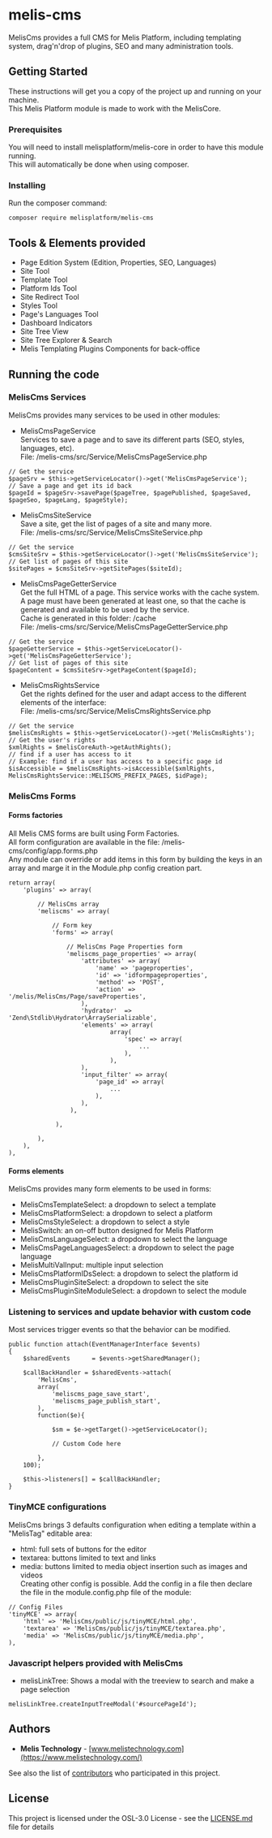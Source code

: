 # melis-cms

MelisCms provides a full CMS for Melis Platform, including templating system, drag'n'drop of plugins, SEO and many administration tools.

## Getting Started

These instructions will get you a copy of the project up and running on your machine.  
This Melis Platform module is made to work with the MelisCore.

### Prerequisites

You will need to install melisplatform/melis-core in order to have this module running.  
This will automatically be done when using composer.

### Installing

Run the composer command:
```
composer require melisplatform/melis-cms
```

## Tools & Elements provided

* Page Edition System (Edition, Properties, SEO, Languages)
* Site Tool
* Template Tool
* Platform Ids Tool
* Site Redirect Tool
* Styles Tool
* Page's Languages Tool
* Dashboard Indicators
* Site Tree View
* Site Tree Explorer & Search
* Melis Templating Plugins Components for back-office

## Running the code

### MelisCms Services  

MelisCms provides many services to be used in other modules:  

* MelisCmsPageService  
Services to save a page and to save its different parts (SEO, styles, languages, etc).  
File: /melis-cms/src/Service/MelisCmsPageService.php  
```
// Get the service
$pageSrv = $this->getServiceLocator()->get('MelisCmsPageService');  
// Save a page and get its id back
$pageId = $pageSrv->savePage($pageTree, $pagePublished, $pageSaved, $pageSeo, $pageLang, $pageStyle);  
```

* MelisCmsSiteService  
Save a site, get the list of pages of a site and many more.  
File: /melis-cms/src/Service/MelisCmsSiteService.php  
```
// Get the service
$cmsSiteSrv = $this->getServiceLocator()->get('MelisCmsSiteService');  
// Get list of pages of this site
$sitePages = $cmsSiteSrv->getSitePages($siteId);  
```

* MelisCmsPageGetterService  
Get the full HTML of a page. 
This service works with the cache system. A page must have been generated at least one, so that the cache is generated and available to be used by the service.  
Cache is generated in this folder: /cache  
File: /melis-cms/src/Service/MelisCmsPageGetterService.php  
```
// Get the service
$pageGetterService = $this->getServiceLocator()->get('MelisCmsPageGetterService');  
// Get list of pages of this site
$pageContent = $cmsSiteSrv->getPageContent($pageId);  
```

* MelisCmsRightsService  
Get the rights defined for the user and adapt access to the different elements of the interface:  
File: /melis-cms/src/Service/MelisCmsRightsService.php    
```
// Get the service  
$melisCmsRights = $this->getServiceLocator()->get('MelisCmsRights');  
// Get the user's rights  
$xmlRights = $melisCoreAuth->getAuthRights();  
// find if a user has access to it
// Example: find if a user has access to a specific page id
$isAccessible = $melisCmsRights->isAccessible($xmlRights, MelisCmsRightsService::MELISCMS_PREFIX_PAGES, $idPage);          
```  


### MelisCms Forms  

#### Forms factories
All Melis CMS forms are built using Form Factories.  
All form configuration are available in the file: /melis-cms/config/app.forms.php  
Any module can override or add items in this form by building the keys in an array and marge it in the Module.php config creation part.  
``` 
return array(
	'plugins' => array(
	
		// MelisCms array
		'meliscms' => array(
		
			// Form key
			'forms' => array(
			
				// MelisCms Page Properties form
				'meliscms_page_properties' => array(
					'attributes' => array(
						'name' => 'pageproperties',
						'id' => 'idformpageproperties',
						'method' => 'POST',
						'action' => '/melis/MelisCms/Page/saveProperties',
					),
					'hydrator'  => 'Zend\Stdlib\Hydrator\ArraySerializable',
					'elements' => array(  
							array(
								'spec' => array(
									...
								),
							),
					),
					'input_filter' => array(      
						'page_id' => array(
							...
						),   
					),
				 ),
				 
			 ),
			 
		),
	),
),
``` 

#### Forms elements
MelisCms provides many form elements to be used in forms:  
* MelisCmsTemplateSelect: a dropdown to select a template  
* MelisCmsPlatformSelect: a dropdown to select a platform  
* MelisCmsStyleSelect: a dropdown to select a style  
* MelisSwitch: an on-off button designed for Melis Platform  
* MelisCmsLanguageSelect: a dropdown to select the language 
* MelisCmsPageLanguagesSelect: a dropdown to select the page language 
* MelisMultiValInput: multiple input selection  
* MelisCmsPlatformIDsSelect: a dropdown to select the platform id   
* MelisCmsPluginSiteSelect: a dropdown to select the site   
* MelisCmsPluginSiteModuleSelect: a dropdown to select the module   


### Listening to services and update behavior with custom code  
Most services trigger events so that the behavior can be modified.  
```  
public function attach(EventManagerInterface $events)
{
    $sharedEvents      = $events->getSharedManager();
    
    $callBackHandler = $sharedEvents->attach(
    	'MelisCms',
    	array(
    		'meliscms_page_save_start',
    		'meliscms_page_publish_start',
    	),
    	function($e){

    		$sm = $e->getTarget()->getServiceLocator();
    		
    		// Custom Code here
    		
    	},
    100);
    
    $this->listeners[] = $callBackHandler;
}
```  

### TinyMCE configurations  
MelisCms brings 3 defaults configuration when editing a template within a "MelisTag" editable area:  
* html: full sets of buttons for the editor  
* textarea: buttons limited to text and links  
* media: buttons limited to media object insertion such as images and videos  
Creating other config is possible. Add the config in a file then declare the file in the module.config.php file of the module:  
```  
// Config Files  
'tinyMCE' => array(  
	'html' => 'MelisCms/public/js/tinyMCE/html.php',  
	'textarea' => 'MelisCms/public/js/tinyMCE/textarea.php',  
	'media' => 'MelisCms/public/js/tinyMCE/media.php',  
),  
```  

### Javascript helpers provided with MelisCms    

* melisLinkTree: Shows a modal with the treeview to search and make a page selection
```  
melisLinkTree.createInputTreeModal('#sourcePageId');  
```  


## Authors

* **Melis Technology** - [www.melistechnology.com](https://www.melistechnology.com/)

See also the list of [contributors](https://github.com/melisplatform/melis-cms/contributors) who participated in this project.


## License

This project is licensed under the OSL-3.0 License - see the [LICENSE.md](LICENSE.md) file for details